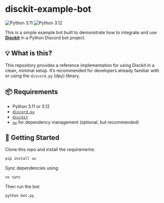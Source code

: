 # disckit-example-bot

![Python 3.11](https://img.shields.io/badge/Python-3.11-blue)
![Python 3.12](https://img.shields.io/badge/Python-3.12-blue)

This is a simple example bot built to demonstrate how to integrate and use **[Disckit](https://pypi.org/project/disckit/)** in a Python Discord bot project.

## 💡 What is this?

This repository provides a reference implementation for using Disckit in a clean, minimal setup. It’s recommended for developers already familiar with or using the `discord.py` (dpy) library.

## 📦 Requirements

* Python 3.11 or 3.12
* [`discord.py`](https://pypi.org/project/discord.py/)
* [`disckit`](https://pypi.org/project/disckit/)
* [`uv`](https://pypi.org/project/uv/) for dependency management (optional, but recommended)

## 🚀 Getting Started

Clone this repo and install the requirements:

```bash
pip install uv
```

Sync dependencies using:

```bash
uv sync
```

Then run the bot:

```bash
python bot.py
```
